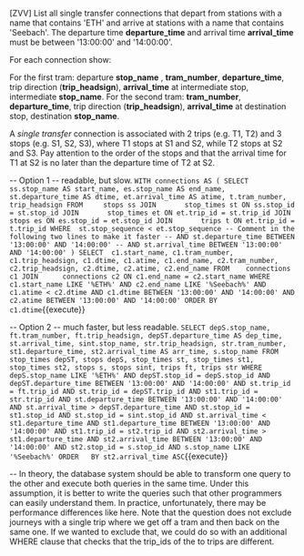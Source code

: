 [ZVV] List all single transfer connections that depart from stations with a name that contains 'ETH' and arrive at stations with a name that contains 'Seebach'. The departure time **departure_time** and arrival time **arrival_time** must be between '13:00:00' and '14:00:00'.

For each connection show:

For the first tram:
departure **stop_name** ,
**tram_number**,
**departure_time**,
trip direction (**trip_headsign**),
**arrival_time** at intermediate stop,
intermediate **stop_name**.
For the second tram:
**tram_number**,
**departure_time**,
trip direction (**trip_headsign**),
**arrival_time** at destination stop,
destination **stop_name**.


A *single transfer* connection is associated with 2 trips (e.g. T1, T2) and 3 stops (e.g. S1, S2, S3), where T1 stops at S1 and S2, while T2 stops at S2 and S3. Pay attention to the order of the stops and that the arrival time for T1 at S2 is no later than the departure time of T2 at S2.


-- Option 1 -- readable, but slow.
``
WITH connections AS (
SELECT	ss.stop_name AS start_name, es.stop_name AS end_name, st.departure_time AS dtime, et.arrival_time AS atime, t.tram_number, trip_headsign
FROM     stops ss
JOIN       stop_times st ON ss.stop_id = st.stop_id
JOIN       stop_times et ON et.trip_id = st.trip_id
JOIN       stops es ON es.stop_id = et.stop_id
JOIN       trips t ON et.trip_id = t.trip_id
WHERE  st.stop_sequence < et.stop_sequence
               -- Comment in the following two lines to make it faster
               -- AND st.departure_time BETWEEN '13:00:00' AND '14:00:00'
               -- AND st.arrival_time BETWEEN '13:00:00' AND '14:00:00'
)
SELECT	c1.start_name, c1.tram_number, c1.trip_headsign, c1.dtime, c1.atime, c1.end_name, c2.tram_number, c2.trip_headsign, c2.dtime, c2.atime, c2.end_name
FROM    connections c1
JOIN      connections c2 ON c1.end_name = c2.start_name
WHERE c1.start_name LIKE '%ETH%'
              AND c2.end_name LIKE '%Seebach%'
              AND c1.atime < c2.dtime
              AND c1.dtime BETWEEN '13:00:00' AND '14:00:00'
              AND c2.atime BETWEEN '13:00:00' AND '14:00:00'
ORDER BY c1.dtime
``{{execute}}


-- Option 2 -- much faster, but less readable.
``
 SELECT	depS.stop_name, ft.tram_number, ft.trip_headsign, depST.departure_time AS dep_time, st.arrival_time, sint.stop_name, str.trip_headsign, str.tram_number, st1.departure_time, st2.arrival_time AS arr_time, s.stop_name
FROM	stop_times depST, stops depS, stop_times st, stop_times st1, stop_times st2, stops s, stops sint, trips ft, trips str
WHERE	depS.stop_name LIKE '%ETH%'
               AND depST.stop_id = depS.stop_id
               AND depST.departure_time BETWEEN '13:00:00' AND '14:00:00'
               AND st.trip_id = ft.trip_id
               AND st.trip_id = depST.trip_id
               AND st1.trip_id = str.trip_id
               AND st.departure_time BETWEEN '13:00:00' AND '14:00:00'
               AND st.arrival_time > depST.departure_time
               AND st.stop_id = st1.stop_id
               AND st.stop_id = sint.stop_id
               AND st.arrival_time < st1.departure_time
               AND st1.departure_time BETWEEN '13:00:00' AND '14:00:00'
               AND st1.trip_id = st2.trip_id
               AND st2.arrival_time > st1.departure_time
               AND st2.arrival_time BETWEEN '13:00:00' AND '14:00:00'
               AND st2.stop_id = s.stop_id
               AND s.stop_name LIKE '%Seebach%'
ORDER	BY st2.arrival_time ASC
``{{execute}}


-- In theory, the database system should be able to transform one query to the other and execute both queries in the same time. Under this assumption, it is better to write the queries such that other programmers can easily understand them. In practice, unfortunately, there may be performance differences like here. Note that the question does not exclude journeys with a single trip where we get off a tram and then back on the same one. If we wanted to exclude that, we could do so with an additional WHERE clause that checks that the trip_ids of the to trips are different.
